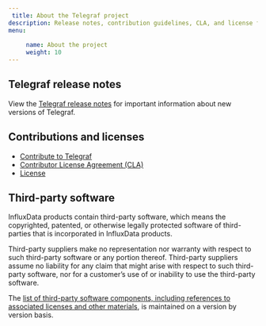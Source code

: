 ```yaml
---
 title: About the Telegraf project
description: Release notes, contribution guidelines, CLA, and license for the Telegraf project.
menu:
  
     name: About the project
     weight: 10
---
```


## Telegraf release notes
View the [Telegraf release notes](/telegraf/v1.21/about_the_project/release-notes-changelog/)
for important information about new versions of Telegraf.

## Contributions and licenses
- [Contribute to Telegraf](https://github.com/influxdata/telegraf/blob/master/CONTRIBUTING.md)
- [Contributor License Agreement (CLA)](https://influxdata.com/community/cla/)
- [License](https://github.com/influxdata/telegraf/blob/master/LICENSE)

## Third-party software
InfluxData products contain third-party software, which means the copyrighted, patented, or otherwise legally protected
software of third-parties that is incorporated in InfluxData products.

Third-party suppliers make no representation nor warranty with respect to such third-party software or any portion thereof.
Third-party suppliers assume no liability for any claim that might arise with respect to such third-party software, nor for a
customer’s use of or inability to use the third-party software.

The [list of third-party software components, including references to associated licenses and other materials](https://github.com/influxdata/telegraf/blob/release-1.15/docs/LICENSE_OF_DEPENDENCIES.md), is maintained on a version by version basis.
